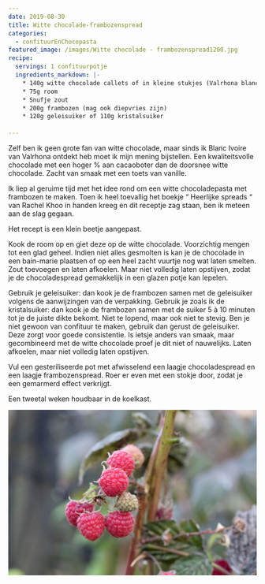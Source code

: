 ```yaml
---
date: 2019-08-30
title: Witte chocolade-frambozenspread
categories:
  - confituurEnChocopasta
featured_image: /images/Witte chocolade - frambozenspread1200.jpg
recipe:
  servings: 1 confituurpotje
  ingredients_markdown: |-
    * 140g witte chocolade callets of in kleine stukjes (Valrhona blanc ivoire 35%) 
    * 75g room
    * Snufje zout
    * 200g frambozen (mag ook diepvries zijn)
    * 120g geleisuiker of 110g kristalsuiker
    
---
```

Zelf ben ik geen grote fan van witte chocolade, maar sinds ik Blanc Ivoire van Valrhona ontdekt heb moet ik mijn mening bijstellen.
Een kwaliteitsvolle chocolade met een hoger % aan cacaoboter dan de doorsnee witte chocolade. Zacht van smaak met een toets van vanille.

Ik liep al geruime tijd met het idee rond om een witte chocoladepasta met frambozen 
te maken. Toen ik  heel toevallig het boekje “ Heerlijke spreads “ van Rachel Khoo in handen kreeg en dit receptje zag staan, ben ik meteen aan de slag gegaan.

Het recept is een klein beetje aangepast.


<!--more-->

Kook de room op en giet deze op de witte chocolade.
Voorzichtig mengen tot een glad geheel.
Indien niet alles gesmolten is kan je de chocolade in een bain-marie plaatsen of op een heel zacht vuurtje nog wat laten smelten.
Zout toevoegen en laten afkoelen. Maar niet volledig laten opstijven, zodat je de chocoladespread gemakkelijk in een glazen potje kan lepelen.

Gebruik je geleisuiker: dan kook je de frambozen samen met de geleisuiker volgens de aanwijzingen van de verpakking.
Gebruik je zoals ik de kristalsuiker: dan kook je de frambozen samen met de suiker 5 à 10 minuten tot je de juiste dikte bekomt.
Niet te lopend, maar ook niet te stevig.
Ben je niet gewoon van confituur te maken, gebruik dan gerust de geleisuiker.
Deze zorgt voor goede consistentie. Is ietsje anders van smaak, maar gecombineerd met de witte chocolade proef je dit niet of nauwelijks.
Laten afkoelen, maar niet volledig laten opstijven.

Vul een gesteriliseerde pot met afwisselend een laagje chocoladespread en een laagje frambozenspread.
Roer er even met een stokje door, zodat je een gemarmerd effect verkrijgt.

Een tweetal weken houdbaar in de koelkast.


![](/images/Frambozen_in_tuin_nov_181200.jpg)

